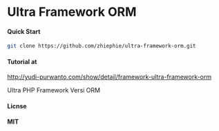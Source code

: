 Ultra Framework ORM
===================

#### Quick Start

```sh
git clone https://github.com/zhiephie/ultra-framework-orm.git
```

#### Tutorial at
http://yudi-purwanto.com/show/detail/framework-ultra-framework-orm

Ultra PHP Framework Versi ORM

#### Licnse
__MIT__